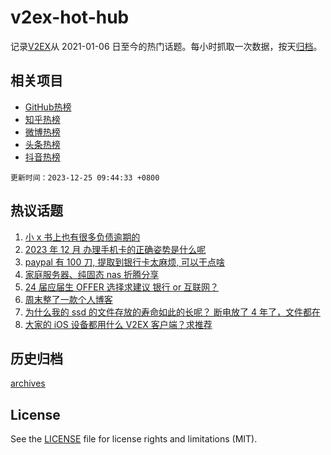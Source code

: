 # v2ex-hot-hub

 记录[V2EX](https://www.v2ex.com/)从 2021-01-06 日至今的热门话题。每小时抓取一次数据，按天[归档](archives)。
 
 ## 相关项目

- [GitHub热榜](https://github.com/it985/github-hot-hub)
- [知乎热榜](https://github.com/it985/zhihu-hot-hub)
- [微博热榜](https://github.com/it985/weibo-hot-hub)
- [头条热榜](https://github.com/it985/toutiao-hot-hub)
- [抖音热榜](https://github.com/it985/douyin-hot-hub)


 `更新时间：2023-12-25 09:44:33 +0800`

## 热议话题

1. [小 x 书上也有很多负债逾期的](https://www.v2ex.com/t/1002975)
1. [2023 年 12 月 办理手机卡的正确姿势是什么呢](https://www.v2ex.com/t/1002952)
1. [paypal 有 100 刀, 提取到银行卡太麻烦, 可以干点啥](https://www.v2ex.com/t/1002970)
1. [家庭服务器、纯固态 nas 折腾分享](https://www.v2ex.com/t/1003004)
1. [24 届应届生 OFFER 选择求建议 银行 or 互联网？](https://www.v2ex.com/t/1003010)
1. [周末整了一款个人博客](https://www.v2ex.com/t/1002981)
1. [为什么我的 ssd 的文件存放的寿命如此的长呢？ 断电放了 4 年了，文件都在](https://www.v2ex.com/t/1003087)
1. [大家的 iOS 设备都用什么 V2EX 客户端？求推荐](https://www.v2ex.com/t/1002963)

## 历史归档

[archives](archives)

## License

See the [LICENSE](LICENSE) file for license rights and limitations (MIT).
